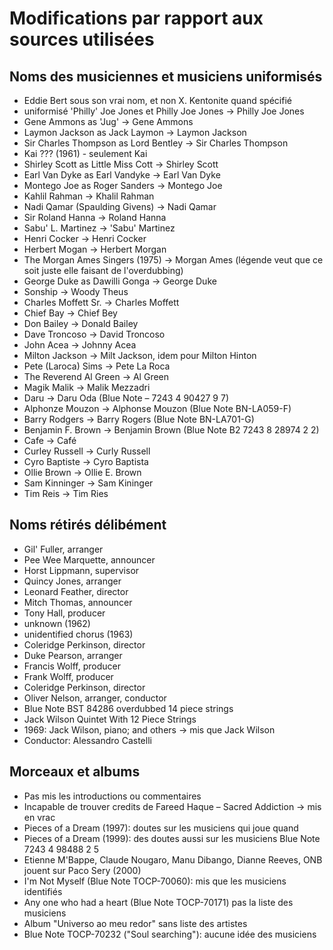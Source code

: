 # Modifications par rapport aux sources utilisées

## Noms des musiciennes et musiciens uniformisés
* Eddie Bert sous son vrai nom, et non X. Kentonite quand spécifié
* uniformisé 'Philly' Joe Jones et Philly Joe Jones -> Philly Joe Jones
* Gene Ammons as 'Jug' -> Gene Ammons
* Laymon Jackson as Jack Laymon -> Laymon Jackson
* Sir Charles Thompson as Lord Bentley -> Sir Charles Thompson
* Kai ??? (1961) - seulement Kai
* Shirley Scott as Little Miss Cott -> Shirley Scott
* Earl Van Dyke as Earl Vandyke -> Earl Van Dyke
* Montego Joe as Roger Sanders -> Montego Joe
* Kahlil Rahman -> Khalil Rahman
* Nadi Qamar (Spaulding Givens) -> Nadi Qamar
* Sir Roland Hanna -> Roland Hanna
* Sabu' L. Martinez -> 'Sabu' Martinez
* Henri Cocker -> Henri Cocker
* Herbert Mogan -> Herbert Morgan
* The Morgan Ames Singers (1975) -> Morgan Ames (légende veut que ce soit juste elle faisant de l'overdubbing)
* George Duke as Dawilli Gonga -> George Duke
* Sonship -> Woody Theus
* Charles Moffett Sr. -> Charles Moffett
* Chief Bay -> Chief Bey
* Don Bailey -> Donald Bailey
* Dave Troncoso -> David Troncoso
* John Acea -> Johnny Acea
* Milton Jackson -> Milt Jackson, idem pour Milton Hinton
* Pete (Laroca) Sims -> Pete La Roca
* The Reverend Al Green -> Al Green
* Magik Malik -> Malik Mezzadri
* Daru -> Daru Oda (Blue Note – 7243 4 90427 9 7)
* Alphonze Mouzon -> Alphonse Mouzon (Blue Note BN-LA059-F)
* Barry Rodgers -> Barry Rogers (Blue Note BN-LA701-G)
* Benjamin F. Brown -> Benjamin Brown (Blue Note B2 7243 8 28974 2 2)
* Cafe -> Café
* Curley Russell -> Curly Russell
* Cyro Baptiste -> Cyro Baptista
* Ollie Brown -> Ollie E. Brown
* Sam Kinninger -> Sam Kininger
* Tim Reis -> Tim Ries

## Noms rétirés délibément
* Gil' Fuller, arranger
* Pee Wee Marquette, announcer 
* Horst Lippmann, supervisor
* Quincy Jones, arranger
* Leonard Feather, director
* Mitch Thomas, announcer
* Tony Hall, producer
* unknown (1962)
* unidentified chorus (1963)
* Coleridge Perkinson, director
* Duke Pearson, arranger
* Francis Wolff, producer
* Frank Wolff, producer
* Coleridge Perkinson, director
* Oliver Nelson, arranger, conductor
* Blue Note BST 84286 overdubbed 14 piece strings
* Jack Wilson Quintet With 12 Piece Strings
* 1969: Jack Wilson, piano; and others -> mis que Jack Wilson
* Conductor: Alessandro Castelli

## Morceaux et albums
* Pas mis les introductions ou commentaires
* Incapable de trouver credits de Fareed Haque – Sacred Addiction -> mis en vrac
* Pieces of a Dream (1997): doutes sur les musiciens qui joue quand
* Pieces of a Dream (1999): des doutes aussi sur les musiciens Blue Note 7243 4 98488 2 5 
* Etienne M'Bappe, Claude Nougaro, Manu Dibango, Dianne Reeves, ONB jouent sur Paco Sery (2000)
* I'm Not Myself (Blue Note TOCP-70060): mis que les musiciens identifiés
* Any one who had a heart (Blue Note TOCP-70171) pas la liste des musiciens
* Album "Universo ao meu redor" sans liste des artistes
* Blue Note TOCP-70232 ("Soul searching"): aucune idée des musiciens
